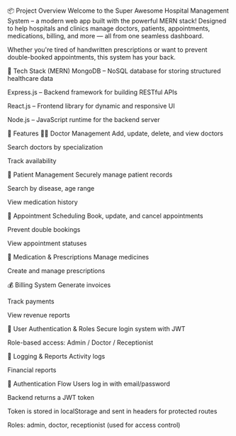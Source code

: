 📦 Project Overview
Welcome to the Super Awesome Hospital Management System – a modern web app built with the powerful MERN stack! Designed to help hospitals and clinics manage doctors, patients, appointments, medications, billing, and more — all from one seamless dashboard.

Whether you're tired of handwritten prescriptions or want to prevent double-booked appointments, this system has your back.

🚀 Tech Stack (MERN)
MongoDB – NoSQL database for storing structured healthcare data

Express.js – Backend framework for building RESTful APIs

React.js – Frontend library for dynamic and responsive UI

Node.js – JavaScript runtime for the backend server

🧠 Features
👨‍⚕️ Doctor Management
Add, update, delete, and view doctors

Search doctors by specialization

Track availability

🤒 Patient Management
Securely manage patient records

Search by disease, age range

View medication history

📅 Appointment Scheduling
Book, update, and cancel appointments

Prevent double bookings

View appointment statuses

💊 Medication & Prescriptions
Manage medicines

Create and manage prescriptions

💰 Billing System
Generate invoices

Track payments

View revenue reports

👮 User Authentication & Roles
Secure login system with JWT

Role-based access: Admin / Doctor / Receptionist

📝 Logging & Reports
Activity logs

Financial reports



🔐 Authentication Flow
Users log in with email/password

Backend returns a JWT token

Token is stored in localStorage and sent in headers for protected routes

Roles: admin, doctor, receptionist (used for access control)